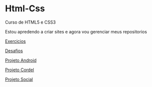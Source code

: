# Html-Css
 Curso de HTML5 e CSS3

 Estou apredendo a criar sites e agora vou gerenciar meus repositorios

<a href="https://jeancandido.github.io/Html-Css/Exercicios">Exercicios</a>

<a href="https://jeancandido.github.io/Html-Css/Desafios">Desafios</a>

<a href="https://jeancandido.github.io/projeto-android">Projeto Android</a>

<a href="https://jeancandido.github.io/projeto-cordel">Projeto Cordel</a>

<a href="https://jeancandido.github.io/projeto-social"> Projeto Social</a>